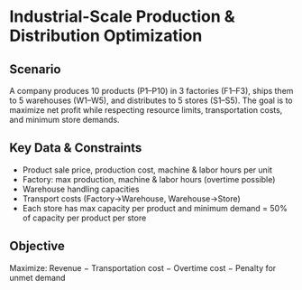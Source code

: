# Industrial-Scale Production & Distribution Optimization

## Scenario
A company produces 10 products (P1–P10) in 3 factories (F1–F3), ships them to 5 warehouses (W1–W5), and distributes to 5 stores (S1–S5). The goal is to maximize net profit while respecting resource limits, transportation costs, and minimum store demands.

## Key Data & Constraints
- Product sale price, production cost, machine & labor hours per unit
- Factory: max production, machine & labor hours (overtime possible)
- Warehouse handling capacities
- Transport costs (Factory→Warehouse, Warehouse→Store)
- Each store has max capacity per product and minimum demand = 50% of capacity per product per store

## Objective
Maximize: Revenue − Transportation cost − Overtime cost − Penalty for unmet demand
